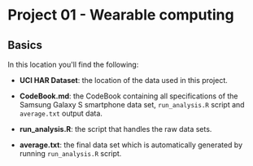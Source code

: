 Project 01 - Wearable computing
===============================

Basics
-------------------------------

In this location you'll find the following:

- **UCI HAR Dataset**: the location of the data used in this project.
 
- **CodeBook.md**: the CodeBook containing all specifications of the Samsung Galaxy S smartphone data set, ```run_analysis.R``` script and ```average.txt``` output data.

- **run_analysis.R**: the script that handles the raw data sets.

- **average.txt**: the final data set which is automatically generated by running ```run_analysis.R``` script.
